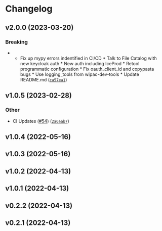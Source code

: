 # Changelog

<!--next-version-placeholder-->

## v2.0.0 (2023-03-20)
### Breaking
* * Fix up mypy errors indentified in CI/CD * Talk to File Catalog with new keycloak auth * New auth including IceProd * Retool programmatic configuration * Fix oauth_client_id and copypasta bugs * Use logging_tools from wipac-dev-tools * Update README.md ([`ca57ea1`](https://github.com/WIPACrepo/file-catalog-indexer/commit/ca57ea1a09d160c75e3fb1cdbed5e595c4bff859))

## v1.0.5 (2023-02-28)
### Other
* CI Updates ([#54](https://github.com/WIPACrepo/file-catalog-indexer/issues/54)) ([`2a6aab7`](https://github.com/WIPACrepo/file-catalog-indexer/commit/2a6aab70f5190a98cf3471f89314ed87826f9fe6))

## v1.0.4 (2022-05-16)


## v1.0.3 (2022-05-16)


## v1.0.2 (2022-04-13)


## v1.0.1 (2022-04-13)


## v0.2.2 (2022-04-13)


## v0.2.1 (2022-04-13)

